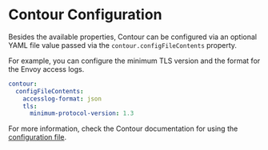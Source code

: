 # Contour Configuration

Besides the available properties, Contour can be configured via an optional YAML file value passed via the `contour.configFileContents` property.

For example, you can configure the minimum TLS version and the format for the Envoy access logs.

  ```yaml
  contour:
    configFileContents:
      accesslog-format: json
      tls:
        minimum-protocol-version: 1.3
  ```

For more information, check the Contour documentation for using the [configuration file](https://projectcontour.io/docs/latest/configuration/#configuration-file).
